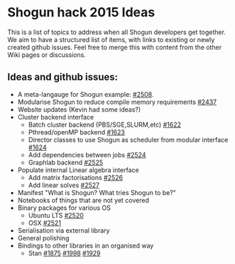 # Shogun hack 2015 Ideas
This is a list of topics to address when all Shogun developers get together. We aim to have a structured list of items, with links to existing or newly created github issues. Feel free to merge this with content from the other Wiki pages or discussions.

## Ideas and github issues:
* A meta-langauge for Shogun example: [#2508](https://github.com/shogun-toolbox/shogun/issues/2508). 
 * Modularise Shogun to reduce compile memory requirements [#2437](https://github.com/shogun-toolbox/shogun/issues/2437)
 * Website updates (Kevin had some ideas?)
 * Cluster backend interface
   * Batch cluster backend (PBS/SGE,SLURM,etc) [#1622](https://github.com/shogun-toolbox/shogun/issues/1622)
   * Pthread/openMP backend [#1623](https://github.com/shogun-toolbox/shogun/issues/1623)
   * Director classes to use Shogun as scheduler from modular interface [#1624](https://github.com/shogun-toolbox/shogun/issues/1624)
   * Add dependencies between jobs [#2524](https://github.com/shogun-toolbox/shogun/issues/2524)
   * Graphlab backend [#2525](https://github.com/shogun-toolbox/shogun/issues/2525)
 * Populate internal Linear algebra interface
   * Add matrix factorisations [#2526](https://github.com/shogun-toolbox/shogun/issues/2526)
   * Add linear solves [#2527](https://github.com/shogun-toolbox/shogun/issues/2527)
 * Manifest "What is Shogun? What tries Shogun to be?"
 * Notebooks of things that are not yet covered
 * Binary packages for various OS 
   * Ubuntu LTS [#2520](https://github.com/shogun-toolbox/shogun/issues/2520)
   * OSX [#2521](https://github.com/shogun-toolbox/shogun/issues/2521)
 * Serialisation via external library
 * General polishing
 * Bindings to other libraries in an organised way
   * Stan [#1875](https://github.com/shogun-toolbox/shogun/issues/1875) [#1998](https://github.com/shogun-toolbox/shogun/issues/1998) [#1929](https://github.com/shogun-toolbox/shogun/issues/1929) 
